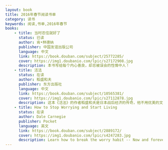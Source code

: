 ```yaml
---
layout: book
title: 2016年春节阅读书单
category: 读书
keywords: 阅读,书单,2016年春节
books: 
    - title: 当时忍住就好了
      status: 已读
      author: 肯•林德纳 
      publisher: 中国友谊出版公司
      language: 中文
      link: https://book.douban.com/subject/25772285/
      cover: https://img1.doubanio.com/lpic/s27172908.jpg
      description: 本书写给每个内心善良，却总被误会的性情中人！
    - title: 活法
      status: 在读
      author: 稻盛和夫  
      publisher: 东方出版社
      language: 中文
      link: https://book.douban.com/subject/10565381/
      cover: https://img1.doubanio.com/lpic/s27112878.jpg
      description: 这本《活法》的作者稻盛和夫是日本战后经济的传奇，他不用优美的文字取胜，也不用高深的说教让人五体投地，而是将其多年心得以质朴的文字向我们娓娓道来。企业人会从中领会真正的企业发展之路，而普通人亦将感受到最高境界的“为人之道”。 《活法》适合大众阅读。
    - title: How to Stop Worrying and Start Living
      status: 在读
      author: Dale Carnegie  
      publisher: Pocket
      language: 英文
      link: https://book.douban.com/subject/2889172/
      cover: https://img1.doubanio.com/lpic/s4247283.jpg
      description: Learn how to break the worry habit -- Now and forever! With Dale Carnegie's timeless advice in hand, more than six million people have learned how to eliminate debilitating fear and worry from their lives and to embrace a worry-free future. 
---
```



